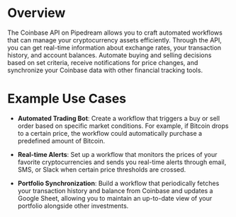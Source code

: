 # Overview

The Coinbase API on Pipedream allows you to craft automated workflows that can manage your cryptocurrency assets efficiently. Through the API, you can get real-time information about exchange rates, your transaction history, and account balances. Automate buying and selling decisions based on set criteria, receive notifications for price changes, and synchronize your Coinbase data with other financial tracking tools.

# Example Use Cases

- **Automated Trading Bot**: Create a workflow that triggers a buy or sell order based on specific market conditions. For example, if Bitcoin drops to a certain price, the workflow could automatically purchase a predefined amount of Bitcoin.

- **Real-time Alerts**: Set up a workflow that monitors the prices of your favorite cryptocurrencies and sends you real-time alerts through email, SMS, or Slack when certain price thresholds are crossed.

- **Portfolio Synchronization**: Build a workflow that periodically fetches your transaction history and balance from Coinbase and updates a Google Sheet, allowing you to maintain an up-to-date view of your portfolio alongside other investments.

